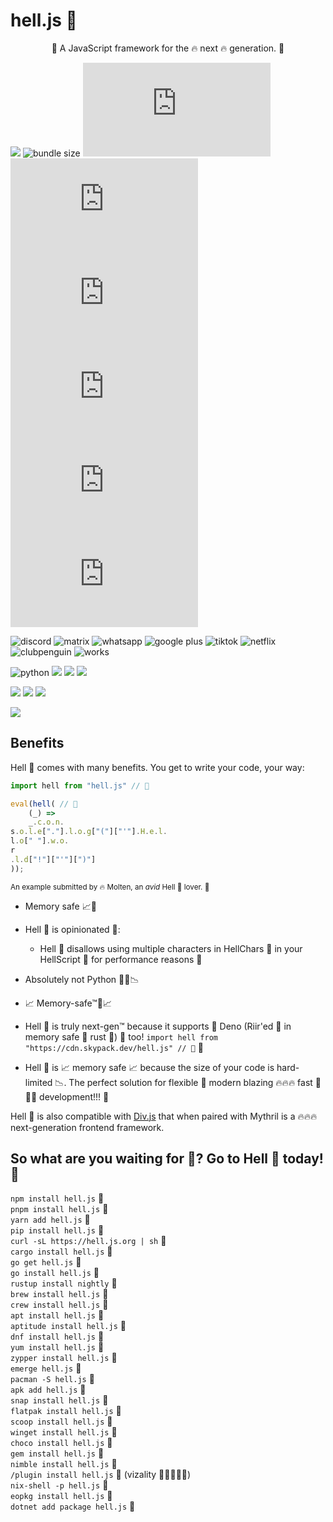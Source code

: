 # hell.js 🚀
<p align="center">🚀 A JavaScript framework for the 🔥 next 🔥 generation. 🚀</p>


![](https://img.shields.io/badge/made_with_pain_and_suffering-ff69b4?logo=java)
![bundle size](https://img.shields.io/badge/minzipped%20size-8523%20TB-blue)
![npm](https://img.shields.io/npm/dy/hell.js)
![npm](https://img.shields.io/npm/v/hell.js)
![NPM](https://img.shields.io/npm/l/hell.js)
![Libraries.io dependency status for latest release](https://img.shields.io/librariesio/release/npm/hell.js)
![npm collaborators](https://img.shields.io/npm/collaborators/hell.js)
![npm type definitions](https://img.shields.io/npm/types/hell.js)

![discord](https://img.shields.io/badge/Discord-7289DA?style=for-the-badge&logo=discord&logoColor=white)
![matrix](https://img.shields.io/badge/Matrix-green?style=for-the-badge&logo=matrix&logoColor=white)
![whatsapp](https://img.shields.io/badge/WhatsApp-25D366?style=for-the-badge&logo=whatsapp&logoColor=white)
![google plus](https://aleen42.github.io/badges/src/google_plus.svg)
![tiktok](https://img.shields.io/badge/TikTok-000000?style=for-the-badge&logo=tiktok&logoColor=white)
![netflix](https://img.shields.io/badge/Netflix-E50914?style=for-the-badge&logo=netflix&logoColor=white)
![clubpenguin](https://forthebadge.com/images/badges/compatibility-club-penguin.svg)
![works](https://forthebadge.com/images/badges/works-on-my-machine.svg)


![python](https://img.shields.io/badge/Python-3776AB?style=for-the-badge&logo=python&logoColor=white)
![](https://img.shields.io/badge/Material--UI-0081CB?style=for-the-badge&logo=material-ui&logoColor=white)
![](https://img.shields.io/badge/Django-092E20?style=for-the-badge&logo=django&logoColor=white)
![](https://img.shields.io/badge/Microsoft_Word-2B579A?style=for-the-badge&logo=microsoft-word&logoColor=white)

![](https://img.shields.io/badge/NVIDIA-GTX950-76B900?style=for-the-badge&logo=nvidia&logoColor=white)
![](https://img.shields.io/badge/Counter_Strike-000000?style=for-the-badge&logo=counter-strike&logoColor=white)
![](https://aleen42.github.io/badges/src/lamborghini.svg)


![](http://forthebadge.com/images/badges/made-with-javascript.svg)


## Benefits

Hell 🚀 comes with many benefits. You get to write your code, your way:

```js
import hell from "hell.js" // 🚀

eval(hell( // 🚀
    (_) =>
    _.c.o.n.
s.o.l.e["."].l.o.g["("]["'"].H.e.l.
l.o[" "].w.o.
r
.l.d["!"]["'"][")"]
));
```
<sub>An example submitted by 🔥 Molten, an *avid* Hell 🚀 lover. 🚀</sub>

- Memory safe 📈🚀

- Hell 🚀 is opinionated 🚀:
    * Hell 🚀 disallows using multiple characters in HellChars 🚀 in your HellScript 🚀 for performance reasons 🚀
    
- Absolutely not Python 🐍🚫📉

- 📈 Memory-safe™🚀📈

- Hell 🚀 is truly next-gen™ because it supports 🚀 Deno (Riir'ed 🚀 in memory safe 🚀 rust 🚀) 🚀 too! `import hell from "https://cdn.skypack.dev/hell.js" // 🚀` 🚀

- Hell 🚀 is 📈 memory safe 📈 because the size of your code is hard-limited 📉. The perfect solution for flexible 🚀 modern blazing 🔥🔥🔥 fast 🚀🚀🚀 development!!! 🚀


Hell 🚀 is also compatible with [Div.js](https://github.com/willmartian/div.js) that when paired with Mythril is a 🔥🔥🔥 next-generation frontend framework.

## So what are you waiting for 🚀? Go to Hell 🚀 today! 🚀
`npm install hell.js` 🚀  
`pnpm install hell.js` 🚀  
`yarn add hell.js` 🚀  
`pip install hell.js` 🚀  
`curl -sL https://hell.js.org | sh` 🚀  
`cargo install hell.js` 🚀  
`go get hell.js` 🚀  
`go install hell.js` 🚀  
`rustup install nightly` 🚀  
`brew install hell.js` 🚀  
`crew install hell.js` 🚀  
`apt install hell.js` 🚀  
`aptitude install hell.js` 🚀  
`dnf install hell.js` 🚀  
`yum install hell.js` 🚀  
`zypper install hell.js` 🚀  
`emerge hell.js` 🚀  
`pacman -S hell.js` 🚀  
`apk add hell.js` 🚀  
`snap install hell.js` 🚀  
`flatpak install hell.js` 🚀  
`scoop install hell.js` 🚀  
`winget install hell.js` 🚀  
`choco install hell.js` 🚀  
`gem install hell.js` 🚀  
`nimble install hell.js` 🚀  
`/plugin install hell.js` 🚀 (vizality 🌈🚀🔥🔥🔥)  
`nix-shell -p hell.js` 🚀  
`eopkg install hell.js` 🚀  
`dotnet add package hell.js` 🚀
